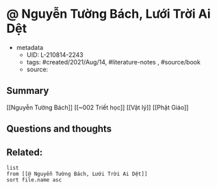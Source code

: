 # @ Nguyễn Tường Bách, Lưới Trời Ai Dệt


- metadata
	- UID: L-210814-2243
	- tags: #created/2021/Aug/14, #literature-notes , #source/book 
	- source: 

## Summary
[[Nguyễn Tường Bách]]
[[~002 Triết học]]
[[Vật lý]]
[[Phật Giáo]]

## Questions and thoughts


## Related:
```dataview
list
from [[@ Nguyễn Tường Bách, Lưới Trời Ai Dệt]]
sort file.name asc
```
